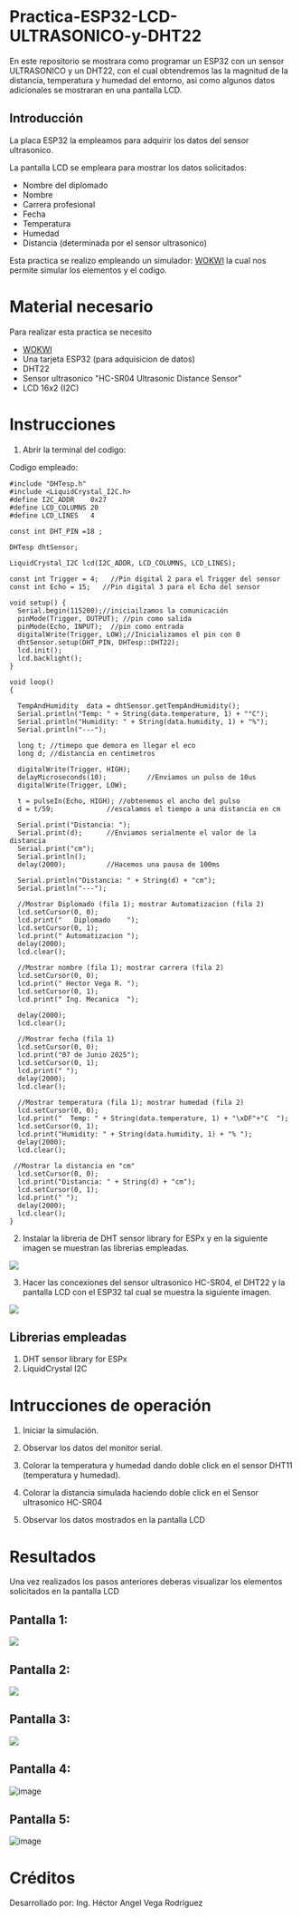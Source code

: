 # Practica-ESP32-LCD-ULTRASONICO-y-DHT22

En este repositorio se mostrara como programar un ESP32 con un sensor ULTRASONICO y un DHT22, con el cual obtendremos las la magnitud de la distancia, temperatura y humedad del entorno, asi como algunos datos adicionales se mostraran en una pantalla LCD.

## Introducción 

La placa ESP32 la empleamos para adquirir los datos del sensor ultrasonico. 

La pantalla LCD se empleara para mostrar los datos solicitados:
- Nombre del diplomado
- Nombre
- Carrera profesional
- Fecha
- Temperatura
- Humedad
- Distancia (determinada por el sensor ultrasonico)

Esta practica se realizo empleando un simulador: [WOKWI](www.wokwi.com) la cual nos permite simular los elementos y el codigo.

# Material necesario

Para realizar esta practica se necesito
- [WOKWI](www.wokwi.com)
- Una tarjeta ESP32 (para adquisicion de datos)
- DHT22 
- Sensor ultrasonico "HC-SR04 Ultrasonic Distance Sensor"
- LCD 16x2 (I2C)

# Instrucciones
1. Abrir la terminal del codigo:

Codigo empleado:

```
#include "DHTesp.h"
#include <LiquidCrystal_I2C.h>
#define I2C_ADDR    0x27
#define LCD_COLUMNS 20
#define LCD_LINES   4

const int DHT_PIN =18 ;

DHTesp dhtSensor;

LiquidCrystal_I2C lcd(I2C_ADDR, LCD_COLUMNS, LCD_LINES);

const int Trigger = 4;   //Pin digital 2 para el Trigger del sensor
const int Echo = 15;   //Pin digital 3 para el Echo del sensor

void setup() {
  Serial.begin(115200);//iniciailzamos la comunicación
  pinMode(Trigger, OUTPUT); //pin como salida
  pinMode(Echo, INPUT);  //pin como entrada
  digitalWrite(Trigger, LOW);//Inicializamos el pin con 0
  dhtSensor.setup(DHT_PIN, DHTesp::DHT22);
  lcd.init();
  lcd.backlight();
}

void loop()
{

  TempAndHumidity  data = dhtSensor.getTempAndHumidity();
  Serial.println("Temp: " + String(data.temperature, 1) + "°C");
  Serial.println("Humidity: " + String(data.humidity, 1) + "%");
  Serial.println("---");

  long t; //timepo que demora en llegar el eco
  long d; //distancia en centimetros

  digitalWrite(Trigger, HIGH);
  delayMicroseconds(10);          //Enviamos un pulso de 10us
  digitalWrite(Trigger, LOW);
  
  t = pulseIn(Echo, HIGH); //obtenemos el ancho del pulso
  d = t/59;             //escalamos el tiempo a una distancia en cm
  
  Serial.print("Distancia: ");
  Serial.print(d);      //Enviamos serialmente el valor de la distancia
  Serial.print("cm");
  Serial.println();
  delay(2000);          //Hacemos una pausa de 100ms

  Serial.println("Distancia: " + String(d) + "cm");
  Serial.println("---");
  
  //Mostrar Diplomado (fila 1); mostrar Automatizacion (fila 2)
  lcd.setCursor(0, 0);
  lcd.print("   Diplomado    ");
  lcd.setCursor(0, 1);
  lcd.print(" Automatizacion ");
  delay(2000);
  lcd.clear();

  //Mostrar nombre (fila 1); mostrar carrera (fila 2)
  lcd.setCursor(0, 0);
  lcd.print(" Hector Vega R. ");
  lcd.setCursor(0, 1);
  lcd.print(" Ing. Mecanica  ");
  
  delay(2000);
  lcd.clear();

  //Mostrar fecha (fila 1)
  lcd.setCursor(0, 0);
  lcd.print("07 de Junio 2025");
  lcd.setCursor(0, 1);
  lcd.print(" ");
  delay(2000);
  lcd.clear();
  
  //Mostrar temperatura (fila 1); mostrar humedad (fila 2)
  lcd.setCursor(0, 0);
  lcd.print("  Temp: " + String(data.temperature, 1) + "\xDF"+"C  ");
  lcd.setCursor(0, 1);
  lcd.print("Humidity: " + String(data.humidity, 1) + "% ");
  delay(2000);
  lcd.clear();

 //Mostrar la distancia en "cm"
  lcd.setCursor(0, 0);
  lcd.print("Distancia: " + String(d) + "cm");
  lcd.setCursor(0, 1);
  lcd.print(" ");
  delay(2000);
  lcd.clear(); 
}

```

2. Instalar la libreria de DHT sensor library for ESPx y en la siguiente imagen se muestran las librerias empleadas.

![](https://github.com/HV202506/Practica-ESP32-LCD-ULTRASONICO-y-DHT22/blob/main/librerias.png?raw=true)

3. Hacer las concexiones del sensor ultrasonico HC-SR04, el DHT22 y la pantalla LCD con el ESP32  tal cual se muestra la siguiente imagen.

![](https://github.com/HV202506/Practica-ESP32-LCD-ULTRASONICO-y-DHT22/blob/main/conexiones.png?raw=true)

## Librerias empleadas
1. DHT sensor library for ESPx
2. LiquidCrystal I2C

# Intrucciones de operación

1. Iniciar la simulación.
2. Observar los datos del monitor serial.
3. Colorar la temperatura y humedad dando doble click en el sensor DHT11 (temperatura y humedad).
4. Colorar la distancia simulada haciendo doble click en el Sensor ultrasonico HC-SR04

5. Observar los datos mostrados en la pantalla LCD

# Resultados

Una vez realizados los pasos anteriores deberas visualizar los elementos solicitados en la pantalla LCD

## Pantalla 1:

![](https://github.com/HV202506/Practica-ESP32-LCD-ULTRASONICO-y-DHT22/blob/main/diplomado.png?raw=true)

## Pantalla 2:

![](https://github.com/HV202506/Practica-ESP32-LCD-ULTRASONICO-y-DHT22/blob/main/nombre.png?raw=true)

## Pantalla 3:

![](https://github.com/HV202506/Practica-ESP32-LCD-ULTRASONICO-y-DHT22/blob/main/fecha.png?raw=true)
## Pantalla 4:

![image](https://github.com/HV202506/Practica-ESP32-LCD-ULTRASONICO-y-DHT22/blob/main/temperatura.png?raw=true)

## Pantalla 5:

![image](https://github.com/HV202506/Practica-ESP32-LCD-ULTRASONICO-y-DHT22/blob/main/distancia.png?raw=true)


# Créditos

Desarrollado por: Ing. Héctor Angel Vega Rodríguez
